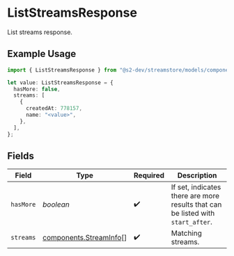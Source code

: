 # ListStreamsResponse

List streams response.

## Example Usage

```typescript
import { ListStreamsResponse } from "@s2-dev/streamstore/models/components";

let value: ListStreamsResponse = {
  hasMore: false,
  streams: [
    {
      createdAt: 778157,
      name: "<value>",
    },
  ],
};
```

## Fields

| Field                                                                           | Type                                                                            | Required                                                                        | Description                                                                     |
| ------------------------------------------------------------------------------- | ------------------------------------------------------------------------------- | ------------------------------------------------------------------------------- | ------------------------------------------------------------------------------- |
| `hasMore`                                                                       | *boolean*                                                                       | :heavy_check_mark:                                                              | If set, indicates there are more results that can be listed with `start_after`. |
| `streams`                                                                       | [components.StreamInfo](../../models/components/streaminfo.md)[]                | :heavy_check_mark:                                                              | Matching streams.                                                               |